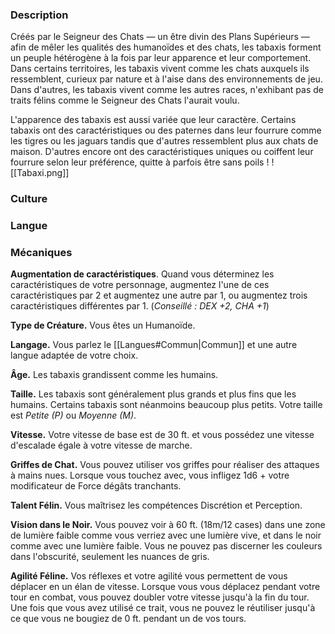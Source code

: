 ### Description

Créés par le Seigneur des Chats — un être divin des Plans Supérieurs — afin de mêler les qualités des humanoïdes et des chats, les tabaxis forment un peuple hétérogène à la fois par leur apparence et leur comportement. Dans certains territoires, les tabaxis vivent comme les chats auxquels ils ressemblent, curieux par nature et à l'aise dans des environnements de jeu. Dans d'autres, les tabaxis vivent comme les autres races, n'exhibant pas de traits félins comme le Seigneur des Chats l'aurait voulu.

L'apparence des tabaxis est aussi variée que leur caractère. Certains tabaxis ont des caractéristiques ou des paternes dans leur fourrure comme les tigres ou les jaguars tandis que d'autres ressemblent plus aux chats de maison. D'autres encore ont des caractéristiques uniques ou coiffent leur fourrure selon leur préférence, quitte à parfois être sans poils !
![[Tabaxi.png]]
### Culture

### Langue

### Mécaniques

**Augmentation de caractéristiques**. Quand vous déterminez les caractéristiques de votre personnage, augmentez l'une de ces caractéristiques par 2 et augmentez une autre par 1, ou augmentez trois caractéristiques différentes par 1. (*Conseillé : DEX +2, CHA +1*)

**Type de Créature.** Vous êtes un Humanoïde.

**Langage.** Vous parlez le [[Langues#Commun|Commun]] et une autre langue adaptée de votre choix.

**Âge.** Les tabaxis grandissent comme les humains.

**Taille.** Les tabaxis sont généralement plus grands et plus fins que les humains. Certains tabaxis sont néanmoins beaucoup plus petits. Votre taille est _Petite (P)_ ou _Moyenne (M)_.

**Vitesse.** Votre vitesse de base est de 30 ft. et vous possédez une vitesse d'escalade égale à votre vitesse de marche.

__Griffes de Chat.__ Vous pouvez utiliser vos griffes pour réaliser des attaques à mains nues. Lorsque vous touchez avec, vous infligez 1d6 + votre modificateur de Force dégâts tranchants.

__Talent Félin.__ Vous maîtrisez les compétences Discrétion et Perception.

__Vision dans le Noir.__ Vous pouvez voir à 60 ft. (18m/12 cases) dans une zone de lumière faible comme vous verriez avec une lumière vive, et dans le noir comme avec une lumière faible. Vous ne pouvez pas discerner les couleurs dans l'obscurité, seulement les nuances de gris.

__Agilité Féline.__ Vos réflexes et votre agilité vous permettent de vous déplacer en un élan de vitesse. Lorsque vous vous déplacez pendant votre tour en combat, vous pouvez doubler votre vitesse jusqu'à la fin du tour. Une fois que vous avez utilisé ce trait, vous ne pouvez le réutiliser jusqu'à ce que vous ne bougiez de 0 ft. pendant un de vos tours.
